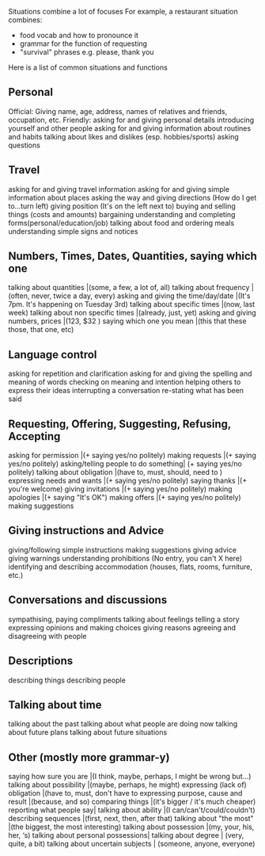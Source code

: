 Situations combine a lot of focuses
For example, a restaurant situation combines:
* food vocab and how to pronounce it
* grammar for the function of requesting
* "survival" phrases e.g. please, thank you

Here is a list of common situations and functions


## Personal
Official: Giving name, age, address, names of relatives and friends, occupation, etc.
Friendly: asking for and giving personal details
introducing yourself and other people
asking for and giving information about routines and habits
talking about likes and dislikes        (esp. hobbies/sports)
asking questions

## Travel
asking for and giving travel information
asking for and giving simple information about places
asking the way and giving directions  (How do I get to...turn left)
giving position (It's on the left next to)
buying and selling things (costs and amounts)
bargaining
understanding and completing forms(personal/education/job)
talking about food and ordering meals
understanding simple signs and notices

## Numbers, Times, Dates, Quantities, saying which one
talking about quantities            |(some, a few, a lot of, all)
talking about frequency             |(often, never, twice a day, every)
asking and giving the time/day/date |(It's 7pm. It's happening on Tuesday 3rd)
talking about specific times        |(now, last week)
talking about non specific times    |(already, just, yet)
asking and giving numbers, prices   |(123, $32 )
saying which one you mean           |(this that these those, that one, etc)

## Language control
asking for repetition and clarification
asking for and giving the spelling and meaning of words
checking on meaning and intention
helping others to express their ideas
interrupting a conversation
re-stating what has been said

## Requesting, Offering, Suggesting, Refusing, Accepting
asking for  permission              |(+  saying yes/no politely)
making requests                     |(+  saying yes/no politely)
asking/telling people to do something|      (+  saying yes/no politely)
talking about obligation            |(have to, must, should, need to )
expressing needs and wants          |(+  saying yes/no politely)
saying thanks                        |(+ you're welcome)
giving invitations                   |(+  saying yes/no politely)
making apologies                      |(+  saying "It's OK")
making offers                         |(+  saying yes/no politely)
making suggestions

## Giving instructions and Advice
giving/following simple instructions
making suggestions
giving advice
giving warnings
understanding prohibitions  (No entry, you can't X here)
identifying and describing accommodation (houses, flats, rooms, furniture, etc.)

## Conversations and discussions
sympathising,
paying compliments
talking about feelings
telling a story
expressing opinions and making choices
giving reasons
agreeing and disagreeing with people

## Descriptions
describing things
describing people

## Talking about time
talking about the past
talking about what people are doing now
talking about future plans
talking about future situations

## Other (mostly more grammar-y)
saying how sure you are                 |(I think, maybe, perhaps, I might be wrong but...)
talking about possibility               |(maybe, perhaps, he might)
expressing (lack of) obligation         |(have to, must, don't have to
expressing purpose, cause and result    |(because, and so)
comparing things                        |(it's bigger / it's much cheaper)
reporting what people say|
talking about ability                    |(I can/can't/could/couldn't)
describing sequences                    |(first, next, then, after that)
talking about "the most"                |(the biggest, the most interesting)
talking about possession                |(my, your, his, her, ‘s)
talking about personal possessions|
talking about degree                |   (very, quite, a bit)
talking about uncertain subjects    |   (someone, anyone, everyone)
